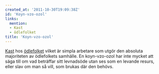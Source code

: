```yaml
---
created_at: '2011-10-30T19:09:38Z'
id: 'Koyn-vzo-ozol'
links:
  mention:
  - Kast
  - ödlefolket
title: 'Koyn-vzo-ozol'
---
```


[Kast] hos [ödlefolket] vilket är simpla arbetare som utgör den absoluta majoriteten av ödlefolkets
samhälle. En koyn-vzo-ozol har inte mycket att säga till om vad beträffar sitt levnadsöde utan ses
som en levande resurs, eller slav om man så vill, som brukas där den behövs.

  [Kast]: Kast
  [ödlefolket]: ödlefolket
